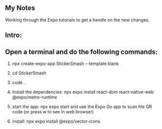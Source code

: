 ## My Notes

Working through the Expo tutorials to get a handle on the new changes.

## Intro:

## Open a terminal and do the following commands:

1. npx create-expo-app StickerSmash --template blank

2. cd StickerSmash

3. code .

4. Install the dependencies: npx expo install react-dom react-native-web @expo/metro-runtime

5. start the app: npx expo start and use the Expo Go app to scan hte QR code (or press w to see in web browser)

6. install: npx expo install @expo/vector-icons
